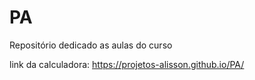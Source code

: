 # PA
Repositório dedicado as aulas do curso

link da calculadora: https://projetos-alisson.github.io/PA/
